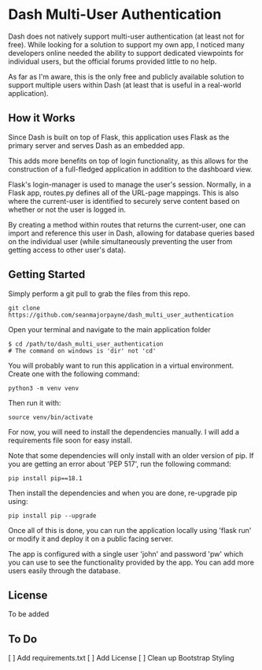 # Dash Multi-User Authentication

Dash does not natively support multi-user authentication (at least not for free). While
looking for a solution to support my own app, I noticed many developers online needed
the ability to support dedicated viewpoints for individual users, but the official forums
provided little to no help.

As far as I'm aware, this is the only free and publicly available solution to support
multiple users within Dash (at least that is useful in a real-world application).

## How it Works

Since Dash is built on top of Flask, this application uses Flask as the primary server
and serves Dash as an embedded app.

This adds more benefits on top of login functionality, as this allows for the construction
of a full-fledged application in addition to the dashboard view.

Flask's login-manager is used to manage the user's session. Normally, in a Flask app,
routes.py defines all of the URL-page mappings. This is also where the current-user is
identified to securely serve content based on whether or not the user is logged in. 

By creating a method within routes that returns the current-user, one can import and 
reference this user in Dash, allowing for database queries based on the individual user 
(while simultaneously preventing the user from getting access to other user's data).

## Getting Started

Simply perform a git pull to grab the files from this repo.

```
git clone https://github.com/seanmajorpayne/dash_multi_user_authentication
```

Open your terminal and navigate to the main application folder

```
$ cd /path/to/dash_multi_user_authentication
# The command on windows is 'dir' not 'cd'
```

You will probably want to run this application in a virtual environment. Create one with
the following command:

```
python3 -m venv venv
```

Then run it with:

```
source venv/bin/activate
```

For now, you will need to install the dependencies manually. I will add a requirements
file soon for easy install.

Note that some dependencies will only install with an older version of pip. If you are
getting an error about 'PEP 517', run the following command:

```
pip install pip==18.1
```

Then install the dependencies and when you are done, re-upgrade pip using:

```
pip install pip --upgrade
```

Once all of this is done, you can run the application locally using 'flask run' or
modify it and deploy it on a public facing server.

The app is configured with a single user 'john' and password 'pw' which you
can use to see the functionality provided by the app. You can add more users easily
through the database.

## License
To be added

## To Do
[ ] Add requirements.txt
[ ] Add License
[ ] Clean up Bootstrap Styling